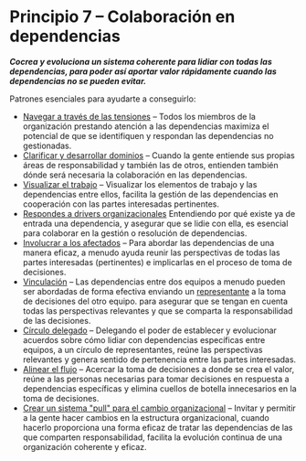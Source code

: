 # Principio 7 – Colaboración en dependencias


**_Cocrea y evoluciona un sistema coherente para lidiar con todas las dependencias, para poder así aportar valor rápidamente cuando las dependencias no se pueden evitar._**

Patrones esenciales para ayudarte a conseguirlo:

-   [Navegar a través de las tensiones](section:navigate-via-tension) – Todos los miembros de la organización prestando atención a las dependencias maximiza el potencial de que se identifiquen y respondan las dependencias no gestionadas.
-   [Clarificar y desarrollar dominios](section:clarify-and-develop-domains) – Cuando la gente entiende sus propias áreas de responsabilidad y también las de otros,  entienden también dónde será necesaria la colaboración en las dependencias.
-   [Visualizar el trabajo](section:visualize-work) – Visualizar los elementos de trabajo y las dependencias entre ellos, facilita la gestión de las dependencias en cooperación con las partes interesadas pertinentes.
-   [Respondes a drivers organizacionales](section:respond-to-organizational-drivers) Entendiendo por qué existe ya de entrada una dependencia, y asegurar que se lidie con ella, es esencial para colaborar en la gestión o resolución de dependencias.
-   [Involucrar a los afectados](section:involve-those-affected) – Para abordar las dependencias de una manera eficaz, a menudo ayuda reunir las perspectivas de todas las partes interesadas (pertinentes) e implicarlas en el proceso de toma de decisiones.
-   [Vinculación](section:linking) – Las dependencias entre dos equipos a menudo pueden ser abordadas de forma efectiva enviando un [representante](section:representative) a la toma de decisiones del otro equipo. para asegurar que se tengan en cuenta todas las perspectivas relevantes y que se comparta la responsabilidad de las decisiones.
-   [Círculo delegado](section:delegate-circle) – Delegando el poder de establecer y evolucionar acuerdos sobre cómo lidiar con dependencias específicas entre equipos, a un círculo de representantes, reúne las perspectivas relevantes y genera sentido de pertenencia entre las partes interesadas.
-   [Alinear el flujo](section:align-flow) – Acercar la toma de decisiones a donde se crea el valor, reúne a las personas necesarias para tomar decisiones en respuesta a dependencias específicas y elimina cuellos de botella innecesarios en la toma de decisiones.
-   [Crear un sistema "pull" para el cambio organizacional](section:create-a-pull-system-for-organizational-change) – Invitar y permitir a la gente hacer cambios en la estructura organizacional, cuando hacerlo proporciona una forma eficaz de tratar las dependencias de las que comparten responsabilidad, facilita la evolución continua de una organización coherente y eficaz.
